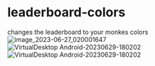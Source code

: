 # leaderboard-colors
changes the leaderboard to your monkes colors
![image_2023-06-27_020001647](https://github.com/FURY909/leaderboard-colors/assets/86896895/3f2c1a9c-2196-4553-94b7-ad8f9fc01146)
![VirtualDesktop Android-20230629-180202](https://github.com/FURY909/leaderboard-colors/assets/86896895/e02ac959-8773-4368-826f-978f678e7171)
![VirtualDesktop Android-20230629-180202](https://github.com/FURY909/leaderboard-colors/assets/86896895/6c5316a3-13ae-47f6-af80-50ea3a18b4ab)
